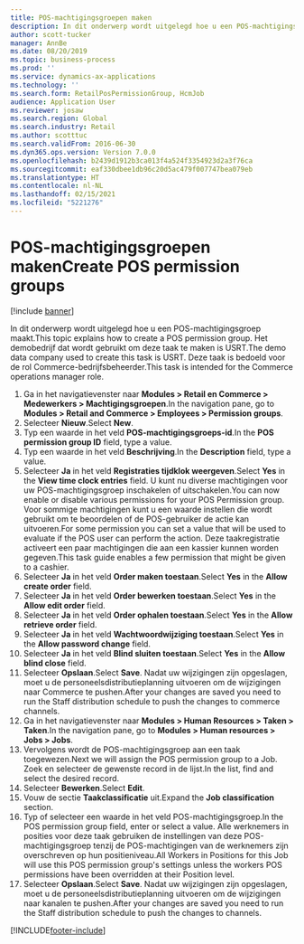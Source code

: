 ```yaml
---
title: POS-machtigingsgroepen maken
description: In dit onderwerp wordt uitgelegd hoe u een POS-machtigingsgroep maakt.
author: scott-tucker
manager: AnnBe
ms.date: 08/20/2019
ms.topic: business-process
ms.prod: ''
ms.service: dynamics-ax-applications
ms.technology: ''
ms.search.form: RetailPosPermissionGroup, HcmJob
audience: Application User
ms.reviewer: josaw
ms.search.region: Global
ms.search.industry: Retail
ms.author: scotttuc
ms.search.validFrom: 2016-06-30
ms.dyn365.ops.version: Version 7.0.0
ms.openlocfilehash: b2439d1912b3ca013f4a524f3354923d2a3f76ca
ms.sourcegitcommit: eaf330dbee1db96c20d5ac479f007747bea079eb
ms.translationtype: HT
ms.contentlocale: nl-NL
ms.lasthandoff: 02/15/2021
ms.locfileid: "5221276"
---
```

# <a name="create-pos-permission-groups"></a><span data-ttu-id="5d422-103">POS-machtigingsgroepen maken</span><span class="sxs-lookup"><span data-stu-id="5d422-103">Create POS permission groups</span></span>

[!include [banner](../includes/banner.md)]

<span data-ttu-id="5d422-104">In dit onderwerp wordt uitgelegd hoe u een POS-machtigingsgroep maakt.</span><span class="sxs-lookup"><span data-stu-id="5d422-104">This topic explains how to create a POS permission group.</span></span> <span data-ttu-id="5d422-105">Het demobedrijf dat wordt gebruikt om deze taak te maken is USRT.</span><span class="sxs-lookup"><span data-stu-id="5d422-105">The demo data company used to create this task is USRT.</span></span> <span data-ttu-id="5d422-106">Deze taak is bedoeld voor de rol Commerce-bedrijfsbeheerder.</span><span class="sxs-lookup"><span data-stu-id="5d422-106">This task is intended for the Commerce operations manager role.</span></span>

1. <span data-ttu-id="5d422-107">Ga in het navigatievenster naar **Modules > Retail en Commerce > Medewerkers > Machtigingsgroepen**.</span><span class="sxs-lookup"><span data-stu-id="5d422-107">In the navigation pane, go to **Modules > Retail and Commerce > Employees > Permission groups**.</span></span>
2. <span data-ttu-id="5d422-108">Selecteer **Nieuw**.</span><span class="sxs-lookup"><span data-stu-id="5d422-108">Select **New**.</span></span>
3. <span data-ttu-id="5d422-109">Typ een waarde in het veld **POS-machtigingsgroeps-id**.</span><span class="sxs-lookup"><span data-stu-id="5d422-109">In the **POS permission group ID** field, type a value.</span></span>
4. <span data-ttu-id="5d422-110">Typ een waarde in het veld **Beschrijving**.</span><span class="sxs-lookup"><span data-stu-id="5d422-110">In the **Description** field, type a value.</span></span>
5. <span data-ttu-id="5d422-111">Selecteer **Ja** in het veld **Registraties tijdklok weergeven**.</span><span class="sxs-lookup"><span data-stu-id="5d422-111">Select **Yes** in the **View time clock entries** field.</span></span> <span data-ttu-id="5d422-112">U kunt nu diverse machtigingen voor uw POS-machtigingsgroep inschakelen of uitschakelen.</span><span class="sxs-lookup"><span data-stu-id="5d422-112">You can now enable or disable various permissions for your POS Permission group.</span></span> <span data-ttu-id="5d422-113">Voor sommige machtigingen kunt u een waarde instellen die wordt gebruikt om te beoordelen of de POS-gebruiker de actie kan uitvoeren.</span><span class="sxs-lookup"><span data-stu-id="5d422-113">For some permission you can set a value that will be used to evaluate if the POS user can perform the action.</span></span> <span data-ttu-id="5d422-114">Deze taakregistratie activeert een paar machtigingen die aan een kassier kunnen worden gegeven.</span><span class="sxs-lookup"><span data-stu-id="5d422-114">This task guide enables a few permission that might be given to a cashier.</span></span>  
6. <span data-ttu-id="5d422-115">Selecteer **Ja** in het veld **Order maken toestaan**.</span><span class="sxs-lookup"><span data-stu-id="5d422-115">Select **Yes** in the **Allow create order** field.</span></span>
7. <span data-ttu-id="5d422-116">Selecteer **Ja** in het veld **Order bewerken toestaan**.</span><span class="sxs-lookup"><span data-stu-id="5d422-116">Select **Yes** in the **Allow edit order** field.</span></span>
8. <span data-ttu-id="5d422-117">Selecteer **Ja** in het veld **Order ophalen toestaan**.</span><span class="sxs-lookup"><span data-stu-id="5d422-117">Select **Yes** in the **Allow retrieve order** field.</span></span>
9. <span data-ttu-id="5d422-118">Selecteer **Ja** in het veld **Wachtwoordwijziging toestaan**.</span><span class="sxs-lookup"><span data-stu-id="5d422-118">Select **Yes** in the **Allow password change** field.</span></span>
10. <span data-ttu-id="5d422-119">Selecteer **Ja** in het veld **Blind sluiten toestaan**.</span><span class="sxs-lookup"><span data-stu-id="5d422-119">Select **Yes** in the **Allow blind close** field.</span></span>
11. <span data-ttu-id="5d422-120">Selecteer **Opslaan**.</span><span class="sxs-lookup"><span data-stu-id="5d422-120">Select **Save**.</span></span> <span data-ttu-id="5d422-121">Nadat uw wijzigingen zijn opgeslagen, moet u de personeelsdistributieplanning uitvoeren om de wijzigingen naar Commerce te pushen.</span><span class="sxs-lookup"><span data-stu-id="5d422-121">After your changes are saved you need to run the Staff distribution schedule to push the changes to commerce channels.</span></span> 
12. <span data-ttu-id="5d422-122">Ga in het navigatievenster naar **Modules > Human Resources > Taken > Taken**.</span><span class="sxs-lookup"><span data-stu-id="5d422-122">In the navigation pane, go to **Modules > Human resources > Jobs > Jobs**.</span></span>
13. <span data-ttu-id="5d422-123">Vervolgens wordt de POS-machtigingsgroep aan een taak toegewezen.</span><span class="sxs-lookup"><span data-stu-id="5d422-123">Next we will assign the POS permission group to a Job.</span></span> <span data-ttu-id="5d422-124">Zoek en selecteer de gewenste record in de lijst.</span><span class="sxs-lookup"><span data-stu-id="5d422-124">In the list, find and select the desired record.</span></span>
14. <span data-ttu-id="5d422-125">Selecteer **Bewerken**.</span><span class="sxs-lookup"><span data-stu-id="5d422-125">Select **Edit**.</span></span>
15. <span data-ttu-id="5d422-126">Vouw de sectie **Taakclassificatie** uit.</span><span class="sxs-lookup"><span data-stu-id="5d422-126">Expand the **Job classification** section.</span></span>
16. <span data-ttu-id="5d422-127">Typ of selecteer een waarde in het veld POS-machtigingsgroep.</span><span class="sxs-lookup"><span data-stu-id="5d422-127">In the POS permission group field, enter or select a value.</span></span> <span data-ttu-id="5d422-128">Alle werknemers in posities voor deze taak gebruiken de instellingen van deze POS-machtigingsgroep tenzij de POS-machtigingen van de werknemers zijn overschreven op hun positieniveau.</span><span class="sxs-lookup"><span data-stu-id="5d422-128">All Workers in Positions for this Job will use this POS permission group's settings unless the workers POS permissions have been overridden at their Position level.</span></span>  
17. <span data-ttu-id="5d422-129">Selecteer **Opslaan**.</span><span class="sxs-lookup"><span data-stu-id="5d422-129">Select **Save**.</span></span> <span data-ttu-id="5d422-130">Nadat uw wijzigingen zijn opgeslagen, moet u de personeelsdistributieplanning uitvoeren om de wijzigingen naar kanalen te pushen.</span><span class="sxs-lookup"><span data-stu-id="5d422-130">After your changes are saved you need to run the Staff distribution schedule to push the changes to channels.</span></span>  



[!INCLUDE[footer-include](../../includes/footer-banner.md)]